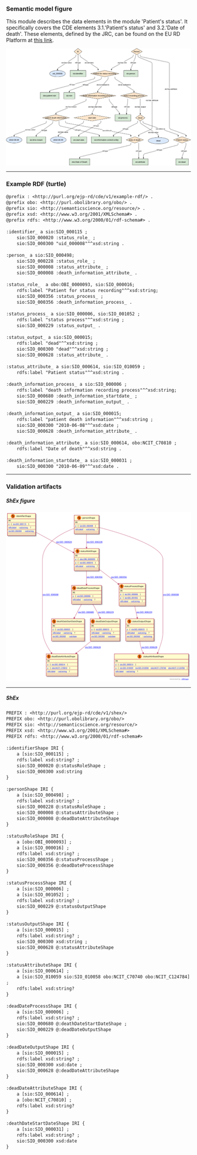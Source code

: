 ### Semantic model figure

This module describes the data elements in the module 'Patient's status'. It specifically covers the CDE elements 3.1.'Patient's status' and 3.2.'Date of death'. 
These elements, defined by the JRC, can be found on the EU RD Platform at [this link](https://eu-rd-platform.jrc.ec.europa.eu/sites/default/files/CDS/EU_RD_Platform_CDS_Final.pdf).

<p align="center">
    <a href="../images/rdf/3_Patient_status.png" target="_blank">
        <img src="../images/rdf/3_Patient_status.png">
    </a>
</p>


***

### Example RDF (turtle)

```ttl
@prefix : <http://purl.org/ejp-rd/cde/v1/example-rdf/> .
@prefix obo: <http://purl.obolibrary.org/obo/> .
@prefix sio: <http://semanticscience.org/resource/> .
@prefix xsd: <http://www.w3.org/2001/XMLSchema#> .
@prefix rdfs: <http://www.w3.org/2000/01/rdf-schema#> .

:identifier_ a sio:SIO_000115 ;
    sio:SIO_000020 :status_role_ ;
    sio:SIO_000300 "uid_000008"^^xsd:string .

:person_ a sio:SIO_000498;
    sio:SIO_000228 :status_role_ ;
    sio:SIO_000008 :status_attribute_ ;
    sio:SIO_000008 :death_information_attribute_ .

:status_role_  a obo:OBI_0000093, sio:SIO_000016;
    rdfs:label "Patient for status recording"^^xsd:string;
    sio:SIO_000356 :status_process_ ;
    sio:SIO_000356 :death_information_process_ .

:status_process_ a sio:SIO_000006, sio:SIO_001052 ;
    rdfs:label "status process"^^xsd:string ;
    sio:SIO_000229 :status_output_ .

:status_output_ a sio:SIO_000015;
    rdfs:label "dead"^^xsd:string ;
    sio:SIO_000300 "dead"^^xsd:string ;
    sio:SIO_000628 :status_attribute_ .

:status_attribute_ a sio:SIO_000614, sio:SIO_010059 ;
    rdfs:label "Patient status"^^xsd:string .

:death_information_process_ a sio:SIO_000006 ;
    rdfs:label "death information recording process"^^xsd:string;
    sio:SIO_000680 :death_information_startdate_ ;
    sio:SIO_000229 :death_information_output_ .

:death_information_output_ a sio:SIO_000015;
    rdfs:label "patient death information"^^xsd:string ;
    sio:SIO_000300 "2010-06-08"^^xsd:date ;
    sio:SIO_000628 :death_information_attribute_ .

:death_information_attribute_ a sio:SIO_000614, obo:NCIT_C70810 ;
    rdfs:label "Date of death"^^xsd:string .

:death_information_startdate_ a sio:SIO_000031 ;
    sio:SIO_000300 "2010-06-09"^^xsd:date .
```

***

### Validation artifacts 
##### ShEx figure

<p align="center">
    <a href="../images/shex/3_Patient_status.svg" target="_blank">
        <img src="../images/shex/3_Patient_status.svg">
    </a>
</p>

***


##### ShEx


``` ShEx
PREFIX : <http://purl.org/ejp-rd/cde/v1/shex/>
PREFIX obo: <http://purl.obolibrary.org/obo/> 
PREFIX sio: <http://semanticscience.org/resource/>
PREFIX xsd: <http://www.w3.org/2001/XMLSchema#>
PREFIX rdfs: <http://www.w3.org/2000/01/rdf-schema#>

:identifierShape IRI {
    a [sio:SIO_000115] ;
    rdfs:label xsd:string? ;
    sio:SIO_000020 @:statusRoleShape ;
    sio:SIO_000300 xsd:string
}

:personShape IRI { 
    a [sio:SIO_000498] ;
    rdfs:label xsd:string? ;
    sio:SIO_000228 @:statusRoleShape ;
    sio:SIO_000008 @:statusAttributeShape ;
    sio:SIO_000008 @:deadDateAttributeShape
}

:statusRoleShape IRI {
    a [obo:OBI_0000093] ;
    a [sio:SIO_000016] ;
    rdfs:label xsd:string? ;
    sio:SIO_000356 @:statusProcessShape ;
    sio:SIO_000356 @:deadDateProcessShape
}

:statusProcessShape IRI {
    a [sio:SIO_000006] ;
    a [sio:SIO_001052] ;
    rdfs:label xsd:string? ;
    sio:SIO_000229 @:statusOutputShape
}

:statusOutputShape IRI {
    a [sio:SIO_000015] ;
    rdfs:label xsd:string? ;
    sio:SIO_000300 xsd:string ;
    sio:SIO_000628 @:statusAttributeShape
}

:statusAttributeShape IRI {
    a [sio:SIO_000614] ;
    a [sio:SIO_010059 sio:SIO_010058 obo:NCIT_C70740 obo:NCIT_C124784] ;
    rdfs:label xsd:string?   
}

:deadDateProcessShape IRI {
    a [sio:SIO_000006] ;
    rdfs:label xsd:string? ;
    sio:SIO_000680 @:deathDateStartDateShape ;
    sio:SIO_000229 @:deadDateOutputShape
}

:deadDateOutputShape IRI {
    a [sio:SIO_000015] ;
    rdfs:label xsd:string? ;
    sio:SIO_000300 xsd:date ;
    sio:SIO_000628 @:deadDateAttributeShape
}

:deadDateAttributeShape IRI {
    a [sio:SIO_000614] ;
    a [obo:NCIT_C70810] ;
    rdfs:label xsd:string? 
}

:deathDateStartDateShape IRI {
    a [sio:SIO_000031] ;
    rdfs:label xsd:string? ;
    sio:SIO_000300 xsd:date
}
```


